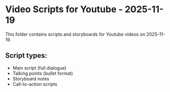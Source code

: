 # Video Scripts for Youtube - 2025-11-19

This folder contains scripts and storyboards for Youtube videos on 2025-11-19.

## Script types:
- Main script (full dialogue)
- Talking points (bullet format)
- Storyboard notes
- Call-to-action scripts
